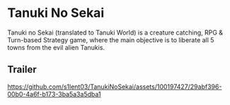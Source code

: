 # Tanuki No Sekai

Tanuki no Sekai (translated to Tanuki World) is a creature catching, RPG & Turn-based Strategy game, where the main objective is to liberate all 5 towns from the evil alien Tanukis.

## Trailer

https://github.com/s1lent03/TanukiNoSekai/assets/100197427/29abf396-00b0-4a6f-b173-3ba5a3a5dba1


